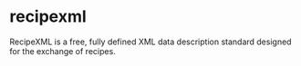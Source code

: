 # recipexml
RecipeXML is a free, fully defined XML data description standard designed for the exchange of recipes.
